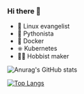 ### Hi there 👋

- 🐧 Linux evangelist 
- 🐍 Pythonista
- 🐋 Docker
- ⎈ Kubernetes
- 👨‍🔧 Hobbist maker


![Anurag's GitHub stats](https://jvtartaglia.vercel.app/api?username=jvtartaglia&show_icons=true&theme=tokyonight)

[![Top Langs](https://github-readme-stats.vercel.app/api/top-langs/?username=jvtartaglia)](https://github.com/anuraghazra/github-readme-stats)
